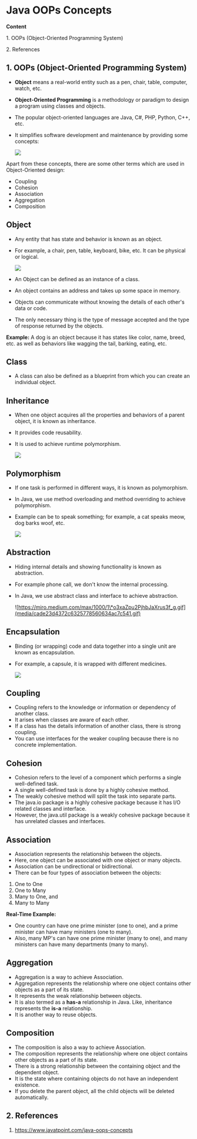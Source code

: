 # Java OOPs Concepts

**Content**

1\. OOPs (Object-Oriented Programming System)

2\. References

## 1. OOPs (Object-Oriented Programming System)

-   **Object** means a real-world entity such as a pen, chair, table, computer, watch, etc.
-   **Object-Oriented Programming** is a methodology or paradigm to design a program using classes and objects.
-   The popular object-oriented languages are Java, C\#, PHP, Python, C++, etc.
-   It simplifies software development and maintenance by providing some concepts:

    ![](media/9fba3e14b61a57d73c8ce3048a466ecb.png)

Apart from these concepts, there are some other terms which are used in Object-Oriented design:

-   Coupling
-   Cohesion
-   Association
-   Aggregation
-   Composition

## Object

-   Any entity that has state and behavior is known as an object.
-   For example, a chair, pen, table, keyboard, bike, etc. It can be physical or logical.

    ![](media/9d1f92a54df3ad0d0625c4fd77a15c0b.png)

-   An Object can be defined as an instance of a class.
-   An object contains an address and takes up some space in memory.
-   Objects can communicate without knowing the details of each other's data or code.
-   The only necessary thing is the type of message accepted and the type of response returned by the objects.

**Example:** A dog is an object because it has states like color, name, breed, etc. as well as behaviors like wagging the tail, barking, eating, etc.

## Class

-   A class can also be defined as a blueprint from which you can create an individual object.

## Inheritance

-   When one object acquires all the properties and behaviors of a parent object, it is known as inheritance.
-   It provides code reusability.
-   It is used to achieve runtime polymorphism.

    ![](media/daad228ff8a97efd07758b095b79c410.png)

## Polymorphism

-   If one task is performed in different ways, it is known as polymorphism.
-   In Java, we use method overloading and method overriding to achieve polymorphism.
-   Example can be to speak something; for example, a cat speaks meow, dog barks woof, etc.

    ![](media/d0d2bbc9c8e9d2469a15405821bf53a6.png)

## Abstraction

-   Hiding internal details and showing functionality is known as abstraction.
-   For example phone call, we don't know the internal processing.
-   In Java, we use abstract class and interface to achieve abstraction.

    ![https://miro.medium.com/max/1000/1\*o3xaZpu2PjhbJaXrus3f_g.gif](media/cade23d4372c6325778560634ac7c541.gif)

## Encapsulation

-   Binding (or wrapping) code and data together into a single unit are known as encapsulation.
-   For example, a capsule, it is wrapped with different medicines.

    ![](media/20af5407407170fa7b6b26358d7df88c.png)

## Coupling

-   Coupling refers to the knowledge or information or dependency of another class.
-   It arises when classes are aware of each other.
-   If a class has the details information of another class, there is strong coupling.
-   You can use interfaces for the weaker coupling because there is no concrete implementation.

## Cohesion

-   Cohesion refers to the level of a component which performs a single well-defined task.
-   A single well-defined task is done by a highly cohesive method.
-   The weakly cohesive method will split the task into separate parts.
-   The java.io package is a highly cohesive package because it has I/O related classes and interface.
-   However, the java.util package is a weakly cohesive package because it has unrelated classes and interfaces.

## Association

-   Association represents the relationship between the objects.
-   Here, one object can be associated with one object or many objects.
-   Association can be undirectional or bidirectional.
-   There can be four types of association between the objects:
1.  One to One
2.  One to Many
3.  Many to One, and
4.  Many to Many

**Real-Time Example:**

-   One country can have one prime minister (one to one), and a prime minister can have many ministers (one to many).
-   Also, many MP's can have one prime minister (many to one), and many ministers can have many departments (many to many).

## Aggregation

-   Aggregation is a way to achieve Association.
-   Aggregation represents the relationship where one object contains other objects as a part of its state.
-   It represents the weak relationship between objects.
-   It is also termed as a **has-a** relationship in Java. Like, inheritance represents the **is-a** relationship.
-   It is another way to reuse objects.

## Composition

-   The composition is also a way to achieve Association.
-   The composition represents the relationship where one object contains other objects as a part of its state.
-   There is a strong relationship between the containing object and the dependent object.
-   It is the state where containing objects do not have an independent existence.
-   If you delete the parent object, all the child objects will be deleted automatically.

## 2. References

1.  https://www.javatpoint.com/java-oops-concepts
